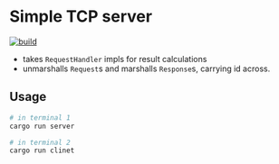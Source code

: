# Simple TCP server

[![build](../../workflows/build/badge.svg)](../../actions/workflows/build.yml)

- takes `RequestHandler` impls for result calculations
- unmarshalls `Request`s and marshalls `Response`s, carrying id across.

## Usage

```bash
# in terminal 1
cargo run server

# in terminal 2
cargo run clinet
```
